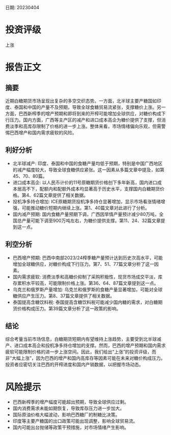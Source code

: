 
日期: 20230404

# 投资评级

上涨

# 报告正文

## 摘要

近期白糖期货市场呈现出复杂的多空交织态势。一方面，北半球主要产糖国如印度、泰国和中国的产量不及预期，导致全球食糖贸易流紧张，支撑糖价上涨。另一方面，巴西新榨季的增产预期和即将到来的开榨可能增加全球供应，对糖价构成下行压力。国内方面，广西等主产区的减产和进口成本高企为糖价提供了支撑，但消费淡季和高库存限制了价格的进一步上涨。整体来看，市场情绪偏向乐观，但需警惕巴西增产和国内需求疲软的风险。

## 利好分析

* 北半球减产: 印度、泰国和中国的食糖产量均低于预期，特别是中国广西地区的减产幅度较大，导致全球食糖供应紧张。这一因素从多篇文章中提及，如第45、70、80篇。
* 进口成本高企: 以人民币计价的11号原糖期货价格创下多年新高，国内进口成本居高不下，配额内和配额外成本均显著高于历史水平，支撑国内白糖期货价格。第4、62篇文章提供了相关数据。
* 投机净多持仓增加: ICE原糖期货投机净多持仓显著增加，显示市场看涨情绪增强，可能推动糖价短期内继续上涨。第1、40篇文章对此进行了分析。
* 国内减产预期: 国内食糖产量预期下调，广西因旱情产量预计减少80万吨，全国总产量可能下调至900万吨左右，为糖价提供支撑。第11、24、32篇文章提到这一点。

## 利空分析

* 巴西增产预期: 巴西中南部2023/24榨季糖产量预计达到历史次高水平，可能增加全球糖供应，对糖价构成下行压力。第7、51、77篇文章分析了这一因素。
* 国内需求疲软: 消费淡季和高糖价抑制了采购积极性，现货市场成交平淡，库存累积水平较高，可能限制价格上涨。第36、64、87篇文章提到这一点。
* 乌克兰和俄罗斯产量增加: 乌克兰和俄罗斯的食糖产量显著增加，可能对全球糖供应产生压力。第8、37篇文章提供了相关数据。
* 泰国提高含糖饮料税: 泰国提高含糖饮料税可能减少国内糖的需求，对白糖期货价格构成压力。第39篇文章分析了这一政策的影响。

## 结论

综合考量当前市场信息，白糖期货短期内有望维持上涨趋势，主要受到北半球减产、进口成本高企和投机净多持仓增加的支撑。然而，巴西的增产预期和国内需求疲软可能限制价格的进一步上涨空间。因此，我们给出“上涨”的投资评级，而非“大幅上涨”，因为巴西的增产和国内高库存等因素可能在未来对糖价构成压力。投资者应密切关注巴西的开榨进度和国内产销数据，以把握市场动态。

# 风险提示

* 巴西新榨季的增产幅度可能超出预期，导致全球供应过剩。
* 国内消费需求未能如期恢复，导致库存压力进一步加大。
* 国际原油价格大幅波动，影响巴西糖厂的制糖比决策。
* 印度等主要产糖国的出口政策可能出现调整，影响全球贸易流。
* 国内可能出台抛储等政策干预措施，对市场情绪产生影响。
